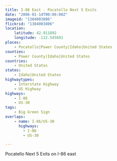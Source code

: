 ```yaml
---
title: I-86 East - Pocatello Next 5 Exits
date: "2006-01-14T00:00:00Z"
imageid: "1384003806"
flickrid: "1384003806"
location:
    latitude: 42.911892
    longitude: -112.545691
places:
    - Pocatello|Power County|Idaho|United States
counties:
    - Power County|Idaho|United States
countries:
    - United States
states:
    - Idaho|United States
highwaytypes:
    - Interstate Highway
    - US Highway
highways:
    - I-86
    - US-30
tags:
    - Big Green Sign
overlaps:
    - name: I-86/US-30
      highways:
        - I-86
        - US-30

---
```

Pocatello Next 5 Exits on I-86 east